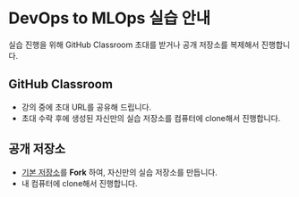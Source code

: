 # DevOps to MLOps 실습 안내

실습 진행을 위해 GitHub Classroom 초대를 받거나 공개 저장소를 복제해서 진행합니다.

## GitHub Classroom

- 강의 중에 초대 URL를 공유해 드립니다.
- 초대 수락 후에 생성된 자신만의 실습 저장소를 컴퓨터에 clone해서 진행합니다.

## 공개 저장소

- [기본 저장소](https://github.com/jaeyoi-classroom/devops-to-mlops-lab-starter)를 **Fork** 하여, 자신만의 실습 저장소를 만듭니다.
- 내 컴퓨터에 clone해서 진행합니다.

